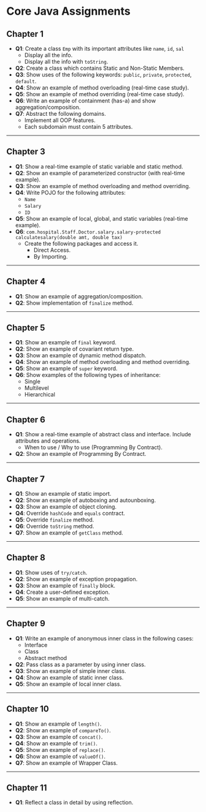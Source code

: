 # Core Java Assignments

## Chapter 1
- **Q1**: Create a class `Emp` with its important attributes like `name`, `id`, `sal`
  - Display all the info.
  - Display all the info with `toString`.
- **Q2**: Create a class which contains Static and Non-Static Members.
- **Q3**: Show uses of the following keywords: `public`, `private`, `protected`, `default`.
- **Q4**: Show an example of method overloading (real-time case study).
- **Q5**: Show an example of method overriding (real-time case study).
- **Q6**: Write an example of containment (has-a) and show aggregation/composition.
- **Q7**: Abstract the following domains.
  - Implement all OOP features.
  - Each subdomain must contain 5 attributes.

---

## Chapter 3
- **Q1**: Show a real-time example of static variable and static method.
- **Q2**: Show an example of parameterized constructor (with real-time example).
- **Q3**: Show an example of method overloading and method overriding.
- **Q4**: Write POJO for the following attributes:
  - `Name`
  - `Salary`
  - `ID`
- **Q5**: Show an example of local, global, and static variables (real-time example).
- **Q6**: `com.hospital.Staff.Doctor.salary.salary-protected calculatesalary(double amt, double tax)`
  - Create the following packages and access it.
    - Direct Access.
    - By Importing.

---

## Chapter 4
- **Q1**: Show an example of aggregation/composition.
- **Q2**: Show implementation of `finalize` method.

---

## Chapter 5
- **Q1**: Show an example of `final` keyword.
- **Q2**: Show an example of covariant return type.
- **Q3**: Show an example of dynamic method dispatch.
- **Q4**: Show an example of method overloading and method overriding.
- **Q5**: Show an example of `super` keyword.
- **Q6**: Show examples of the following types of inheritance:
  - Single
  - Multilevel
  - Hierarchical

---

## Chapter 6
- **Q1**: Show a real-time example of abstract class and interface. Include attributes and operations.
  - When to use / Why to use (Programming By Contract).
- **Q2**: Show an example of Programming By Contract.

---

## Chapter 7
- **Q1**: Show an example of static import.
- **Q2**: Show an example of autoboxing and autounboxing.
- **Q3**: Show an example of object cloning.
- **Q4**: Override `hashCode` and `equals` contract.
- **Q5**: Override `finalize` method.
- **Q6**: Override `toString` method.
- **Q7**: Show an example of `getClass` method.

---

## Chapter 8
- **Q1**: Show uses of `try/catch`.
- **Q2**: Show an example of exception propagation.
- **Q3**: Show an example of `finally` block.
- **Q4**: Create a user-defined exception.
- **Q5**: Show an example of multi-catch.

---

## Chapter 9
- **Q1**: Write an example of anonymous inner class in the following cases:
  - Interface
  - Class
  - Abstract method
- **Q2**: Pass class as a parameter by using inner class.
- **Q3**: Show an example of simple inner class.
- **Q4**: Show an example of static inner class.
- **Q5**: Show an example of local inner class.

---

## Chapter 10
- **Q1**: Show an example of `length()`.
- **Q2**: Show an example of `compareTo()`.
- **Q3**: Show an example of `concat()`.
- **Q4**: Show an example of `trim()`.
- **Q5**: Show an example of `replace()`.
- **Q6**: Show an example of `valueOf()`.
- **Q7**: Show an example of Wrapper Class.

---

## Chapter 11
- **Q1**: Reflect a class in detail by using reflection.

